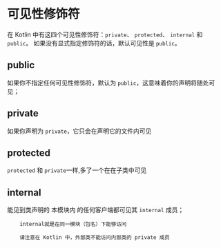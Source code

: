 # 可见性修饰符
 在 Kotlin 中有这四个可见性修饰符：<code>private</code>、 <code>protected</code>、 <code>internal</code> 和 <code>public</code>。 如果没有显式指定修饰符的话，默认可见性是 <code>public</code>。

 ## public
 如果你不指定任何可见性修饰符，默认为 <code>public</code>，这意味着你的声明将随处可见；

 ## private
 如果你声明为 <code>private</code>，它只会在声明它的文件内可见

 ## protected
<code>protected</code> 和 <code>private</code>一样,多了一个在在子类中可见

## internal
能见到类声明的 本模块内 的任何客户端都可见其 <code>internal</code> 成员；
~~~
    internal就是在同一模块（包名）下能够访问
~~~

~~~
    请注意在 Kotlin 中，外部类不能访问内部类的 private 成员
~~~